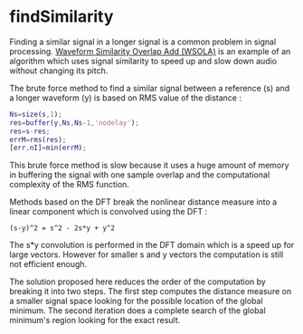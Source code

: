 # findSimilarity

Finding a similar signal in a longer signal is a common problem in signal processing. [Waveform Similarity Overlap Add (WSOLA)](https://github.com/flatmax/gtkiostream/blob/master/applications/WSOLA.C#L82) is an example of an algorithm which uses signal similarity to speed up and slow down audio without changing its pitch.

The brute force method to find a similar signal between a reference (s) and a longer waveform (y) is based on RMS value of the distance :
```matlab
Ns=size(s,1);
res=buffer(y,Ns,Ns-1,'nodelay');
res=s-res;
errM=rms(res);
[err,nI]=min(errM);
```
This brute force method is slow because it uses a huge amount of memory in buffering the signal with one sample overlap and the computational complexity of the RMS function.

Methods based on the DFT break the nonlinear distance measure into a linear component which is convolved using the DFT :
```
(s-y)^2 = s^2 - 2s*y + y^2
```
The s*y convolution is performed in the DFT domain which is a speed up for large vectors. However for smaller s and y vectors the computation is still not efficient enough.

The solution proposed here reduces the order of the computation by breaking it into two steps. The first step computes the distance measure on a smaller signal space looking for the possible location of the global minimum. The second iteration does a complete search of the global minimum's region looking for the exact result.
